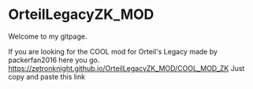 # OrteilLegacyZK_MOD

Welcome to my gitpage.

If you are looking for the COOL mod for Orteil's Legacy made by packerfan2016 here you go.
https://zetronknight.github.io/OrteilLegacyZK_MOD/COOL_MOD_ZK
Just copy and paste this link
